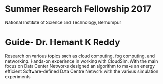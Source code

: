 # Summer Research Fellowship 2017
National Institute of Science and Technology, Berhumpur
# Guide- Dr. Hemant K Reddy
Research on various topics such as cloud computing, fog computing, and networking. Hands-on experience in working with CloudSim. With the main focus on Data Center Networks designed an algorithm to make an energy efficient Software-defined Data Centre Network with the various simulation experiments
